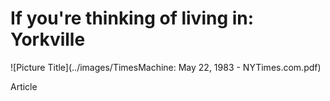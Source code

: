 If you're thinking of living in: Yorkville
===

![Picture Title](../images/TimesMachine: May 22, 1983 - NYTimes.com.pdf)

Article

